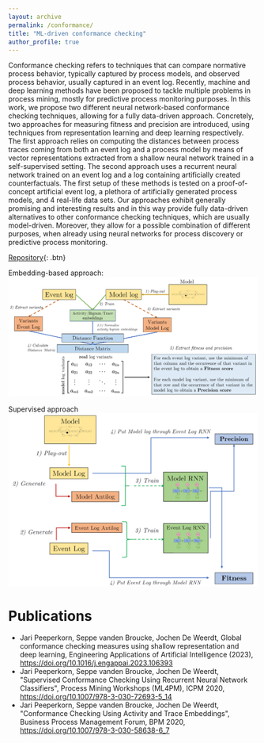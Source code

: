 ```yaml
---
layout: archive
permalink: /conformance/
title: "ML-driven conformance checking"
author_profile: true
---
```


Conformance checking refers to techniques that can compare normative process behavior, typically captured by process models, and observed process behavior, usually captured in an event log. Recently, machine and deep learning methods have been proposed to tackle multiple problems in process mining, mostly for predictive process monitoring purposes. In this work, we propose two different neural network-based conformance checking techniques, allowing for a fully data-driven approach. Concretely, two approaches for measuring fitness and precision are introduced, using techniques from representation learning and deep learning respectively. The first approach relies on computing the distances between process traces coming from both an event log and a process model by means of vector representations extracted from a shallow neural network trained in a self-supervised setting. The second approach uses a recurrent neural network trained on an event log and a log containing artificially created counterfactuals. The first setup of these methods is tested on a proof-of-concept artificial event log, a plethora of artificially generated process models, and 4 real-life data sets. Our approaches exhibit generally promising and interesting results and in this way provide fully data-driven alternatives to other conformance checking techniques, which are usually model-driven. Moreover, they allow for a possible combination of different purposes, when already using neural networks for process discovery or predictive process monitoring.

[Repository](https://github.com/jaripeeperkorn/ML_Conformance){: .btn}

Embedding-based approach:
![](/images/emb_conf.PNG)

Supervised approach
![](/images/RNN_conf.PNG)

Publications
=======
* Jari Peeperkorn, Seppe vanden Broucke, Jochen De Weerdt, Global conformance checking measures using shallow representation and deep learning, Engineering Applications of Artificial Intelligence (2023), https://doi.org/10.1016/j.engappai.2023.106393
* Jari Peeperkorn, Seppe vanden Broucke, Jochen De Weerdt, "Supervised Conformance Checking Using Recurrent Neural Network Classifiers", Process Mining Workshops (ML4PM), ICPM 2020, https://doi.org/10.1007/978-3-030-72693-5_14
* Jari Peeperkorn, Seppe vanden Broucke, Jochen De Weerdt, "Conformance Checking Using Activity and Trace Embeddings", Business Process Management Forum, BPM 2020, https://doi.org/10.1007/978-3-030-58638-6_7
